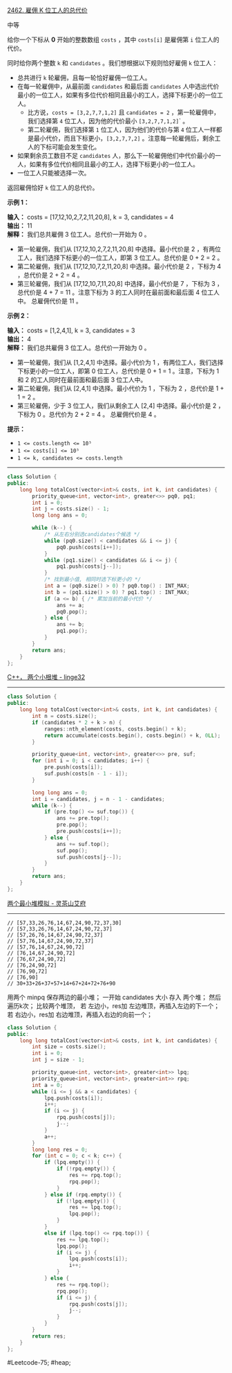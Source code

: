 [2462. 雇佣 K 位工人的总代价](https://leetcode.cn/problems/total-cost-to-hire-k-workers/)

中等

给你一个下标从 **0** 开始的整数数组 `costs` ，其中 `costs[i]` 是雇佣第 `i` 位工人的代价。

同时给你两个整数 `k` 和 `candidates` 。我们想根据以下规则恰好雇佣 `k` 位工人：

- 总共进行 `k` 轮雇佣，且每一轮恰好雇佣一位工人。
- 在每一轮雇佣中，从最前面 `candidates` 和最后面 `candidates` 人中选出代价最小的一位工人，如果有多位代价相同且最小的工人，选择下标更小的一位工人。
    - 比方说，`costs = [3,2,7,7,1,2]` 且 `candidates = 2` ，第一轮雇佣中，我们选择第 `4` 位工人，因为他的代价最小 <code>[3,2,7,7,<bold>1</bold>,2]</code>` 。
    - 第二轮雇佣，我们选择第 `1` 位工人，因为他们的代价与第 `4` 位工人一样都是最小代价，而且下标更小，`[3,2,7,7,2]` 。注意每一轮雇佣后，剩余工人的下标可能会发生变化。
- 如果剩余员工数目不足 `candidates` 人，那么下一轮雇佣他们中代价最小的一人，如果有多位代价相同且最小的工人，选择下标更小的一位工人。
- 一位工人只能被选择一次。

返回雇佣恰好 `k` 位工人的总代价。

**示例 1：**

**输入：** costs = [17,12,10,2,7,2,11,20,8], k = 3, candidates = 4  
**输出：** 11  
**解释：** 我们总共雇佣 3 位工人。总代价一开始为 0 。  
- 第一轮雇佣，我们从 [17,12,10,2,7,2,11,20,8] 中选择。最小代价是 2 ，有两位工人，我们选择下标更小的一位工人，即第 3 位工人。总代价是 0 + 2 = 2 。
- 第二轮雇佣，我们从 [17,12,10,7,2,11,20,8] 中选择。最小代价是 2 ，下标为 4 ，总代价是 2 + 2 = 4 。
- 第三轮雇佣，我们从 [17,12,10,7,11,20,8] 中选择，最小代价是 7 ，下标为 3 ，总代价是 4 + 7 = 11 。注意下标为 3 的工人同时在最前面和最后面 4 位工人中。
总雇佣代价是 11 。

**示例 2：**

**输入：** costs = [1,2,4,1], k = 3, candidates = 3  
**输出：** 4  
**解释：** 我们总共雇佣 3 位工人。总代价一开始为 0 。  
- 第一轮雇佣，我们从 [1,2,4,1] 中选择。最小代价为 1 ，有两位工人，我们选择下标更小的一位工人，即第 0 位工人，总代价是 0 + 1 = 1 。注意，下标为 1 和 2 的工人同时在最前面和最后面 3 位工人中。
- 第二轮雇佣，我们从 [2,4,1] 中选择。最小代价为 1 ，下标为 2 ，总代价是 1 + 1 = 2 。
- 第三轮雇佣，少于 3 位工人，我们从剩余工人 [2,4] 中选择。最小代价是 2 ，下标为 0 。总代价为 2 + 2 = 4 。
总雇佣代价是 4 。

**提示：**

- `1 <= costs.length <= 10⁵`
- `1 <= costs[i] <= 10⁵`
- `1 <= k, candidates <= costs.length`
---- ----
```cpp
class Solution {
public:
    long long totalCost(vector<int>& costs, int k, int candidates) {
        priority_queue<int, vector<int>, greater<>> pq0, pq1;
        int i = 0;
        int j = costs.size() - 1;
        long long ans = 0;

        while (k--) {
            /* 从左右分别选candidates个候选 */
            while (pq0.size() < candidates && i <= j) {
                pq0.push(costs[i++]);
            }
            while (pq1.size() < candidates && i <= j) {
                pq1.push(costs[j--]);
            }
            /* 找到最小值, 相同时选下标更小的 */
            int a = (pq0.size() > 0) ? pq0.top() : INT_MAX;
            int b = (pq1.size() > 0) ? pq1.top() : INT_MAX;
            if (a <= b) { /* 累加当前的最小代价 */
                ans += a;
                pq0.pop();
            } else {
                ans += b;
                pq1.pop();
            }
        }
        return ans;
    }
};
```
[C++， 两个小根堆 - linge32](https://leetcode.cn/problems/total-cost-to-hire-k-workers/solutions/1952541/c-by-liu-xiang-3-cfes/)

----
```cpp
class Solution {
public:
    long long totalCost(vector<int>& costs, int k, int candidates) {
        int n = costs.size();
        if (candidates * 2 + k > n) {
            ranges::nth_element(costs, costs.begin() + k);
            return accumulate(costs.begin(), costs.begin() + k, 0LL);
        }

        priority_queue<int, vector<int>, greater<>> pre, suf;
        for (int i = 0; i < candidates; i++) {
            pre.push(costs[i]);
            suf.push(costs[n - 1 - i]);
        }

        long long ans = 0;
        int i = candidates, j = n - 1 - candidates;
        while (k--) {
            if (pre.top() <= suf.top()) {
                ans += pre.top();
                pre.pop();
                pre.push(costs[i++]);
            } else {
                ans += suf.top();
                suf.pop();
                suf.push(costs[j--]);
            }
        }
        return ans;
    }
};
```
[两个最小堆模拟 - 灵茶山艾府](https://leetcode.cn/problems/total-cost-to-hire-k-workers/solutions/1951938/liang-ge-zui-xiao-dui-mo-ni-by-endlessch-nagm/)

---- 

```
// [57,33,26,76,14,67,24,90,72,37,30]
// [57,33,26,76,14,67,24,90,72,37]
// [57,26,76,14,67,24,90,72,37]
// [57,76,14,67,24,90,72,37]
// [57,76,14,67,24,90,72]
// [76,14,67,24,90,72]
// [76,67,24,90,72]
// [76,24,90,72]
// [76,90,72]
// [76,90]
// 30+33+26+37+57+14+67+24+72+76+90
```

用两个 minpq 保存两边的最小堆；
一开始 candidates 大小 存入 两个堆；
然后遍历k次； 比较两个堆顶，
若 左边小，res加 左边堆顶，再插入左边的下一个；
若 右边小，res加 右边堆顶，再插入右边的向前一个；

```cpp
class Solution {
public:
    long long totalCost(vector<int>& costs, int k, int candidates) {
        int size = costs.size();
        int i = 0;
        int j = size - 1;

        priority_queue<int, vector<int>, greater<int>> lpq;
        priority_queue<int, vector<int>, greater<int>> rpq;
        int a = 0;
        while (i <= j && a < candidates) {
            lpq.push(costs[i]);
            i++;
            if (i <= j) {
                rpq.push(costs[j]);
                j--;
            }
            a++;
        }
        long long res = 0;
        for (int c = 0; c < k; c++) {
            if (lpq.empty()) {
                if (!rpq.empty()) {
                    res += rpq.top();
                    rpq.pop();
                }
            } else if (rpq.empty()) {
                if (!lpq.empty()) {
                    res += lpq.top();
                    lpq.pop();
                }
            }
            else if (lpq.top() <= rpq.top()) {
                res += lpq.top();
                lpq.pop();
                if (i <= j) {
                    lpq.push(costs[i]);
                    i++;
                }
            } else {
                res += rpq.top();
                rpq.pop();
                if (i <= j) {
                    rpq.push(costs[j]);
                    j--;
                }
            }
        }
        return res;
    }
};
```
#Leetcode-75; #heap;